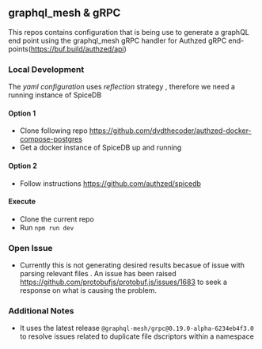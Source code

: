 ## graphql_mesh & gRPC
This repos contains configuration that is being use to generate a graphQL end point using the graphql_mesh gRPC handler for Authzed gRPC end-points(https://buf.build/authzed/api)

### Local Development
The *yaml configuration* uses *reflection* strategy , therefore we need a running instance of SpiceDB
#### Option 1
- Clone following repo https://github.com/dvdthecoder/authzed-docker-compose-postgres 
- Get a docker instance of SpiceDB up and running
#### Option 2
- Follow instructions https://github.com/authzed/spicedb 
#### Execute
- Clone the current repo
- Run `npm run dev` 

### Open Issue
- Currently this is not generating desired results becasue of issue with parsing relevant files . An issue has been raised https://github.com/protobufjs/protobuf.js/issues/1683 to seek a response on what is causing the problem. 

### Additional Notes
- It uses the latest release `@graphql-mesh/grpc@0.19.0-alpha-6234eb4f3.0` to resolve issues related to duplicate file dscriptors within a namespace